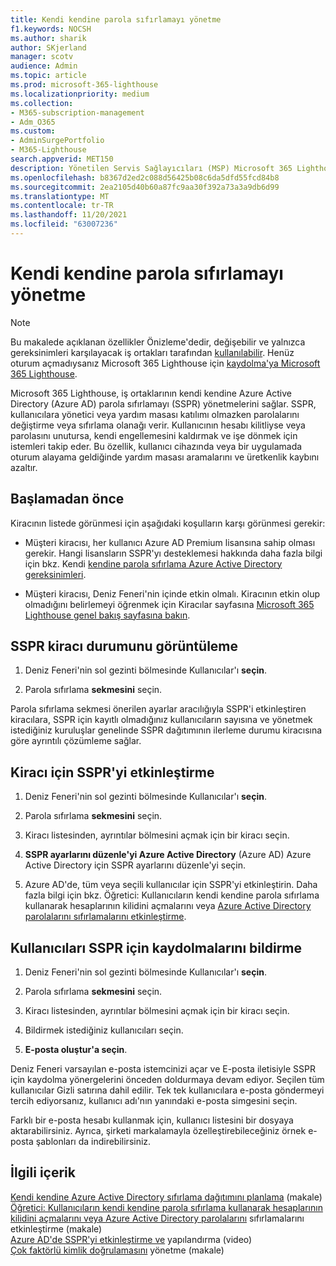 ```yaml
---
title: Kendi kendine parola sıfırlamayı yönetme
f1.keywords: NOCSH
ms.author: sharik
author: SKjerland
manager: scotv
audience: Admin
ms.topic: article
ms.prod: microsoft-365-lighthouse
ms.localizationpriority: medium
ms.collection:
- M365-subscription-management
- Adm_O365
ms.custom:
- AdminSurgePortfolio
- M365-Lighthouse
search.appverid: MET150
description: Yönetilen Servis Sağlayıcıları (MSP) Microsoft 365 Lighthouse kendi kendine parola sıfırlamayı yönetmeyi öğrenin.
ms.openlocfilehash: b8367d2ed2c088d56425b08c6da5dfd55fcd84b8
ms.sourcegitcommit: 2ea2105d40b60a87fc9aa30f392a73a3a9db6d99
ms.translationtype: MT
ms.contentlocale: tr-TR
ms.lasthandoff: 11/20/2021
ms.locfileid: "63007236"
---
```

# <a name="manage-self-service-password-reset"></a>Kendi kendine parola sıfırlamayı yönetme

> [!NOTE]
> Bu makalede açıklanan özellikler Önizleme'dedir, değişebilir ve yalnızca gereksinimleri karşılayacak iş ortakları tarafından [kullanılabilir](m365-lighthouse-requirements.md). Henüz oturum açmadıysanız Microsoft 365 Lighthouse için [kaydolma'ya Microsoft 365 Lighthouse](m365-lighthouse-sign-up.md).

Microsoft 365 Lighthouse, iş ortaklarının kendi kendine Azure Active Directory (Azure AD) parola sıfırlamayı (SSPR) yönetmelerini sağlar. SSPR, kullanıcılara yönetici veya yardım masası katılımı olmazken parolalarını değiştirme veya sıfırlama olanağı verir. Kullanıcının hesabı kilitliyse veya parolasını unutursa, kendi engellemesini kaldırmak ve işe dönmek için istemleri takip eder. Bu özellik, kullanıcı cihazında veya bir uygulamada oturum alayama geldiğinde yardım masası aramalarını ve üretkenlik kaybını azaltır.

## <a name="before-you-begin"></a>Başlamadan önce

Kiracının listede görünmesi için aşağıdaki koşulların karşı görünmesi gerekir:

- Müşteri kiracısı, her kullanıcı Azure AD Premium lisansına sahip olması gerekir. Hangi lisansların SSPR'yı desteklemesi hakkında daha fazla bilgi için bkz. Kendi [kendine parola sıfırlama Azure Active Directory gereksinimleri](/azure/active-directory/authentication/concept-sspr-licensing).

- Müşteri kiracısı, Deniz Feneri'nin içinde etkin olmalı. Kiracının etkin olup olmadığını belirlemeyi öğrenmek için Kiracılar sayfasına [Microsoft 365 Lighthouse genel bakış sayfasına bakın](m365-lighthouse-tenants-page-overview.md).

## <a name="view-sspr-tenant-status"></a>SSPR kiracı durumunu görüntüleme

1. Deniz Feneri'nin sol gezinti bölmesinde Kullanıcılar'ı **seçin**.

2. Parola sıfırlama **sekmesini** seçin.

Parola sıfırlama sekmesi önerilen ayarlar aracılığıyla SSPR'i etkinleştiren kiracılara, SSPR için kayıtlı olmadığınız kullanıcıların sayısına ve yönetmek istediğiniz kuruluşlar genelinde SSPR dağıtımının ilerleme durumu kiracısına göre ayrıntılı çözümleme sağlar.

## <a name="enable-sspr-for-a-tenant"></a>Kiracı için SSPR'yi etkinleştirme

1. Deniz Feneri'nin sol gezinti bölmesinde Kullanıcılar'ı **seçin**.

2. Parola sıfırlama **sekmesini** seçin.

3. Kiracı listesinden, ayrıntılar bölmesini açmak için bir kiracı seçin.

4. **SSPR ayarlarını düzenle'yi Azure Active Directory** (Azure AD) Azure Active Directory için SSPR ayarlarını düzenle'yi seçin.

5. Azure AD'de, tüm veya seçili kullanıcılar için SSPR'yi etkinleştirin. Daha fazla bilgi için bkz. Öğretici: Kullanıcıların kendi kendine parola sıfırlama kullanarak hesaplarının kilidini açmalarını veya [Azure Active Directory parolalarını sıfırlamalarını etkinleştirme](/azure/active-directory/authentication/tutorial-enable-sspr).

## <a name="notify-users-to-register-for-sspr"></a>Kullanıcıları SSPR için kaydolmalarını bildirme

1. Deniz Feneri'nin sol gezinti bölmesinde Kullanıcılar'ı **seçin**.

2. Parola sıfırlama **sekmesini** seçin.

3. Kiracı listesinden, ayrıntılar bölmesini açmak için bir kiracı seçin.

4. Bildirmek istediğiniz kullanıcıları seçin.

5. **E-posta oluştur'a seçin**.

Deniz Feneri varsayılan e-posta istemcinizi açar ve E-posta iletisiyle SSPR için kaydolma yönergelerini önceden doldurmaya devam ediyor. Seçilen tüm kullanıcılar Gizli satırına dahil edilir. Tek tek kullanıcılara e-posta göndermeyi tercih ediyorsanız, kullanıcı adı'nın yanındaki e-posta simgesini seçin.

Farklı bir e-posta hesabı kullanmak için, kullanıcı listesini bir dosyaya aktarabilirsiniz. Ayrıca, şirketi markalamayla özelleştirebileceğiniz örnek e-posta şablonları da indirebilirsiniz.

## <a name="related-content"></a>İlgili içerik

[Kendi kendine Azure Active Directory sıfırlama dağıtımını planlama](/azure/active-directory/authentication/howto-sspr-deployment) (makale)\
[Öğretici: Kullanıcıların kendi kendine parola sıfırlama kullanarak hesaplarının kilidini açmalarını veya Azure Active Directory parolalarını](/azure/active-directory/authentication/tutorial-enable-sspr) sıfırlamalarını etkinleştirme (makale)\
[Azure AD'de SSPR'yi etkinleştirme ve](https://www.youtube.com/watch?v=rA8TvhNcCvQ) yapılandırma (video)\
[Çok faktörlü kimlik doğrulamasını](m365-lighthouse-manage-mfa.md) yönetme (makale)
